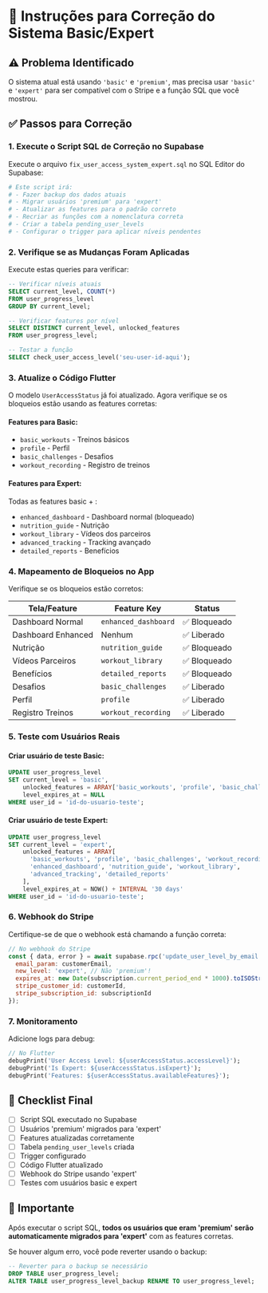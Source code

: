 # 🔧 Instruções para Correção do Sistema Basic/Expert

## ⚠️ Problema Identificado

O sistema atual está usando `'basic'` e `'premium'`, mas precisa usar `'basic'` e `'expert'` para ser compatível com o Stripe e a função SQL que você mostrou.

## ✅ Passos para Correção

### 1. **Execute o Script SQL de Correção no Supabase**

Execute o arquivo `fix_user_access_system_expert.sql` no SQL Editor do Supabase:

```bash
# Este script irá:
# - Fazer backup dos dados atuais
# - Migrar usuários 'premium' para 'expert'
# - Atualizar as features para o padrão correto
# - Recriar as funções com a nomenclatura correta
# - Criar a tabela pending_user_levels
# - Configurar o trigger para aplicar níveis pendentes
```

### 2. **Verifique se as Mudanças Foram Aplicadas**

Execute estas queries para verificar:

```sql
-- Verificar níveis atuais
SELECT current_level, COUNT(*) 
FROM user_progress_level 
GROUP BY current_level;

-- Verificar features por nível
SELECT DISTINCT current_level, unlocked_features 
FROM user_progress_level;

-- Testar a função
SELECT check_user_access_level('seu-user-id-aqui');
```

### 3. **Atualize o Código Flutter**

O modelo `UserAccessStatus` já foi atualizado. Agora verifique se os bloqueios estão usando as features corretas:

#### Features para Basic:
- `basic_workouts` - Treinos básicos
- `profile` - Perfil
- `basic_challenges` - Desafios
- `workout_recording` - Registro de treinos

#### Features para Expert:
Todas as features basic + :
- `enhanced_dashboard` - Dashboard normal (bloqueado)
- `nutrition_guide` - Nutrição
- `workout_library` - Vídeos dos parceiros
- `advanced_tracking` - Tracking avançado
- `detailed_reports` - Benefícios

### 4. **Mapeamento de Bloqueios no App**

Verifique se os bloqueios estão corretos:

| Tela/Feature | Feature Key | Status |
|--------------|-------------|---------|
| Dashboard Normal | `enhanced_dashboard` | ✅ Bloqueado |
| Dashboard Enhanced | Nenhum | ✅ Liberado |
| Nutrição | `nutrition_guide` | ✅ Bloqueado |
| Vídeos Parceiros | `workout_library` | ✅ Bloqueado |
| Benefícios | `detailed_reports` | ✅ Bloqueado |
| Desafios | `basic_challenges` | ✅ Liberado |
| Perfil | `profile` | ✅ Liberado |
| Registro Treinos | `workout_recording` | ✅ Liberado |

### 5. **Teste com Usuários Reais**

#### Criar usuário de teste Basic:
```sql
UPDATE user_progress_level 
SET current_level = 'basic',
    unlocked_features = ARRAY['basic_workouts', 'profile', 'basic_challenges', 'workout_recording'],
    level_expires_at = NULL
WHERE user_id = 'id-do-usuario-teste';
```

#### Criar usuário de teste Expert:
```sql
UPDATE user_progress_level 
SET current_level = 'expert',
    unlocked_features = ARRAY[
      'basic_workouts', 'profile', 'basic_challenges', 'workout_recording',
      'enhanced_dashboard', 'nutrition_guide', 'workout_library', 
      'advanced_tracking', 'detailed_reports'
    ],
    level_expires_at = NOW() + INTERVAL '30 days'
WHERE user_id = 'id-do-usuario-teste';
```

### 6. **Webhook do Stripe**

Certifique-se de que o webhook está chamando a função correta:

```javascript
// No webhook do Stripe
const { data, error } = await supabase.rpc('update_user_level_by_email', {
  email_param: customerEmail,
  new_level: 'expert', // Não 'premium'!
  expires_at: new Date(subscription.current_period_end * 1000).toISOString(),
  stripe_customer_id: customerId,
  stripe_subscription_id: subscriptionId
});
```

### 7. **Monitoramento**

Adicione logs para debug:

```dart
// No Flutter
debugPrint('User Access Level: ${userAccessStatus.accessLevel}');
debugPrint('Is Expert: ${userAccessStatus.isExpert}');
debugPrint('Features: ${userAccessStatus.availableFeatures}');
```

## 🎯 Checklist Final

- [ ] Script SQL executado no Supabase
- [ ] Usuários 'premium' migrados para 'expert'
- [ ] Features atualizadas corretamente
- [ ] Tabela `pending_user_levels` criada
- [ ] Trigger configurado
- [ ] Código Flutter atualizado
- [ ] Webhook do Stripe usando 'expert'
- [ ] Testes com usuários basic e expert

## 🚨 Importante

Após executar o script SQL, **todos os usuários que eram 'premium' serão automaticamente migrados para 'expert'** com as features corretas.

Se houver algum erro, você pode reverter usando o backup:

```sql
-- Reverter para o backup se necessário
DROP TABLE user_progress_level;
ALTER TABLE user_progress_level_backup RENAME TO user_progress_level;
``` 